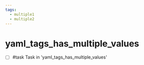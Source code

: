 ```yaml
---
tags:
  - multiple1
  - multiple2
---
```


# yaml_tags_has_multiple_values

- [ ] #task Task in 'yaml_tags_has_multiple_values'
